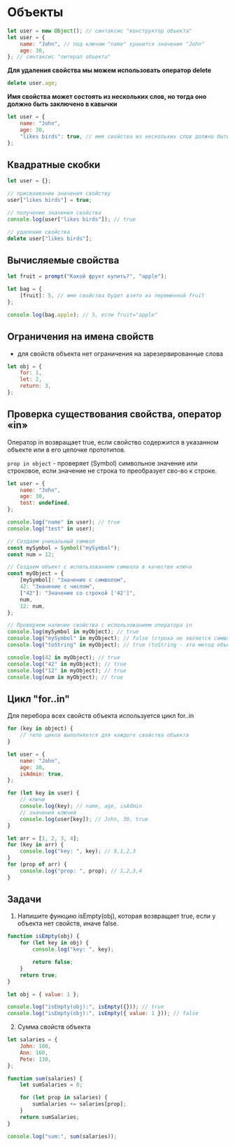 # Объекты

```js
let user = new Object(); // синтаксис "конструктор объекта"
let user = {
    name: "John", // под ключом "name" хранится значение "John"
    age: 30,
}; // синтаксис "литерал объекта"
```

**Для удаления свойства мы можем использовать оператор delete**

```js
delete user.age;
```

**Имя свойства может состоять из нескольких слов, но тогда оно должно быть заключено в кавычки**

```js
let user = {
    name: "John",
    age: 30,
    "likes birds": true, // имя свойства из нескольких слов должно быть в кавычках
};
```

## Квадратные скобки

```js
let user = {};

// присваивание значения свойству
user["likes birds"] = true;

// получение значения свойства
console.log(user["likes birds"]); // true

// удаление свойства
delete user["likes birds"];
```

## Вычисляемые свойства

```js
let fruit = prompt("Какой фрукт купить?", "apple");

let bag = {
    [fruit]: 5, // имя свойства будет взято из переменной fruit
};

console.log(bag.apple); // 5, если fruit="apple"
```

## Ограничения на имена свойств

-   для свойств объекта нет ограничения на зарезервированные слова

```js
let obj = {
    for: 1,
    let: 2,
    return: 3,
};
```

## Проверка существования свойства, оператор «in»

Оператор in возвращает true, если свойство содержится в указанном объекте или в его цепочке прототипов.

`prop in object` - проверяет (Symbol) символьное значение или строковое, если значение не строка то преобразует сво-во к строке.

```js
let user = {
    name: "John",
    age: 30,
    test: undefined,
};

console.log("name" in user); // true
console.log("test" in user);
```

```js
// Создаем уникальный символ
const mySymbol = Symbol("mySymbol");
const num = 12;

// Создаем объект с использованием символа в качестве ключа
const myObject = {
    [mySymbol]: "Значение с символом",
    42: "Значение с числом",
    ["42"]: "Значение со строкой ['42']",
    num,
    12: num,
};

// Проверяем наличие свойства с использованием оператора in
console.log(mySymbol in myObject); // true
console.log("mySymbol" in myObject); // false (строка не является символом)
console.log("toString" in myObject); // true (toString - это метод объекта)

console.log(42 in myObject); // true
console.log("42" in myObject); // true
console.log("12" in myObject); // true
console.log(num in myObject); // true
```

## Цикл "for..in"

Для перебора всех свойств объекта используется цикл for..in

```js
for (key in object) {
    // тело цикла выполняется для каждого свойства объекта
}
```

```js
let user = {
    name: "John",
    age: 30,
    isAdmin: true,
};

for (let key in user) {
    // ключи
    console.log(key); // name, age, isAdmin
    // значения ключей
    console.log(user[key]); // John, 30, true
}
```

```js
let arr = [1, 2, 3, 4];
for (key in arr) {
    console.log("key: ", key); // 0,1,2,3
}
for (prop of arr) {
    console.log("prop: ", prop); // 1,2,3,4
}
```

## Задачи

1. Напишите функцию isEmpty(obj), которая возвращает true, если у объекта нет свойств, иначе false.

```js
function isEmpty(obj) {
    for (let key in obj) {
        console.log("key: ", key);

        return false;
    }
    return true;
}

let obj = { value: 1 };

console.log("isEmpty(obj):", isEmpty({})); // true
console.log("isEmpty(obj):", isEmpty({ value: 1 })); // false
```

2. Сумма свойств объекта

```js
let salaries = {
    John: 100,
    Ann: 160,
    Pete: 130,
};

function sum(salaries) {
    let sumSalaries = 0;

    for (let prop in salaries) {
        sumSalaries += salaries[prop];
    }
    return sumSalaries;
}

console.log("sum:", sum(salaries));
```
